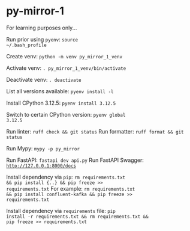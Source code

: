 # py-mirror-1
For learning purposes only...

Run prior using <code>pyenv</code>: <code>source ~/.bash_profile</code>

Create venv: <code>python -m venv py_mirror_1_venv</code>

Activate venv: <code>. py_mirror_1_venv/bin/activate</code>

Deactivate venv: <code>. deactivate</code>

List all versions available: <code>pyenv install -l</code>

Install CPython 3.12.5: <code>pyenv install 3.12.5</code>

Switch to certain CPython version: <code>pyenv global 3.12.5</code>

Run linter: <code>ruff check && git status</code>
Run formatter: <code>ruff format && git status</code>

Run Mypy: <code>mypy -p py_mirror</code>

Run FastAPI: <code>fastapi dev api.py</code>
Run FastAPI Swagger: <code>http://127.0.0.1:8000/docs</code>

Install dependency via <code>pip</code>: <code>rm requirements.txt && pip install {..} && pip freeze >> requirements.txt</code>
For example: <code>rm requirements.txt && pip install confluent-kafka && pip freeze >> requirements.txt</code>

Install dependency via <code>requirements</code> file: <code>pip install -r requirements.txt && rm requirements.txt && pip freeze >> requirements.txt</code>
